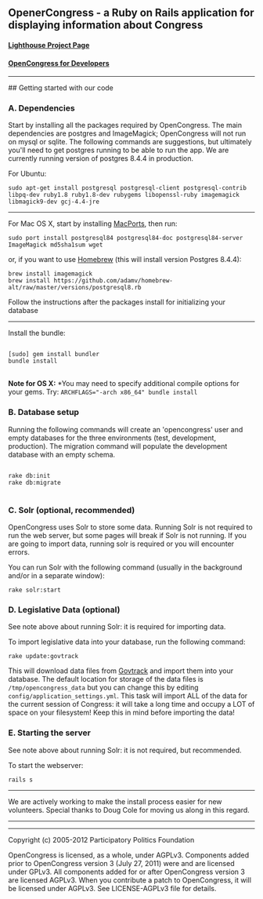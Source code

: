 <div class="hideme">
<h2> OpenerCongress - a Ruby on Rails application for displaying information about Congress</h2>

<h4><a href="http://participatorypolitics.lighthouseapp.com/projects/35587-opencongress">Lighthouse Project Page</a></h4>
<h4><a href="http://www.opencongress.org/about/code">OpenCongress for Developers</a></h4>
<hr />

</div>
## Getting started with our code

### A. Dependencies

Start by installing all the packages required by OpenCongress.  The main dependencies are postgres and ImageMagick; OpenCongress will not run on mysql or sqlite.  The following commands are suggestions, but ultimately you'll need to get postgres running to be able to run the app.  We are currently running version of postgres 8.4.4 in production.

For Ubuntu:

	sudo apt-get install postgresql postgresql-client postgresql-contrib libpq-dev ruby1.8 ruby1.8-dev rubygems libopenssl-ruby imagemagick libmagick9-dev gcj-4.4-jre

---

For Mac OS X, start by installing [MacPorts](http://www.macports.org/), then run:

	sudo port install postgresql84 postgresql84-doc postgresql84-server ImageMagick md5sha1sum wget

or, if you want to use [Homebrew](http://mxcl.github.com/homebrew/) (this will install version Postgres 8.4.4):
	
	brew install imagemagick
	brew install https://github.com/adamv/homebrew-alt/raw/master/versions/postgresql8.rb
 
Follow the instructions after the packages install for initializing your database

---


Install the bundle:
<pre>
<code>
[sudo] gem install bundler
bundle install
</code>
</pre>
__Note for OS X:__ *You may need to specify additional compile options for your gems. Try: `ARCHFLAGS="-arch x86_64" bundle install`

### B. Database setup

Running the following commands will create an 'opencongress' user and empty databases for the three environments (test, development, production).  The migration command will populate the development database with an empty schema.
<pre>
<code>
rake db:init
rake db:migrate
</code>
</pre>
### C. Solr (optional, recommended)

OpenCongress uses Solr to store some data.  Running Solr is not required to run the web server, but some pages will break if Solr is not running.  If you are going to import data, running solr is required or you will encounter errors.

You can run Solr with the following command (usually in the background and/or in a separate window):

	rake solr:start
	
	
### D. Legislative Data (optional)

See note above about running Solr: it is required for importing data.

To import legislative data into your database, run the following command:
	
	rake update:govtrack

This will download data files from [Govtrack](http://govtrack.us) and import them into your database.  The default location for storage of the data files is `/tmp/opencongress_data` but you can change this by editing `config/application_settings.yml`.  This task will import ALL of the data for the current session of Congress: it will take a long time and occupy a LOT of space on your filesystem!  Keep this in mind before importing the data! 
	
### E. Starting the server
   
See note above about running Solr: it is not required, but recommended.

To start the webserver:

	rails s
	
---

We are actively working to make the install process easier for new volunteers.  Special thanks to Doug Cole for moving us along in this regard.

---

<div class="hideme"> 

<hr />

<p>Copyright (c) 2005-2012 Participatory Politics Foundation</p>

<p>OpenCongress is licensed, as a whole, under AGPLv3. Components added prior to
OpenCongress version 3 (July 27, 2011) were and are licensed under GPLv3. All components added for or after
OpenCongress version 3 are licensed AGPLv3. When you contribute a patch to OpenCongress, it will be licensed under AGPLv3. See LICENSE-AGPLv3 file for details.
</div>

